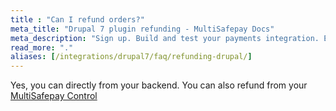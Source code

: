 ```yaml
---
title : "Can I refund orders?"
meta_title: "Drupal 7 plugin refunding - MultiSafepay Docs"
meta_description: "Sign up. Build and test your payments integration. Explore our products and services. Use our API Reference, SDKs, and wrappers. Get support."
read_more: "."
aliases: [/integrations/drupal7/faq/refunding-drupal/]
---
```

Yes, you can directly from your backend. You can also refund from your [MultiSafepay Control](https://merchant.multisafepay.com)
